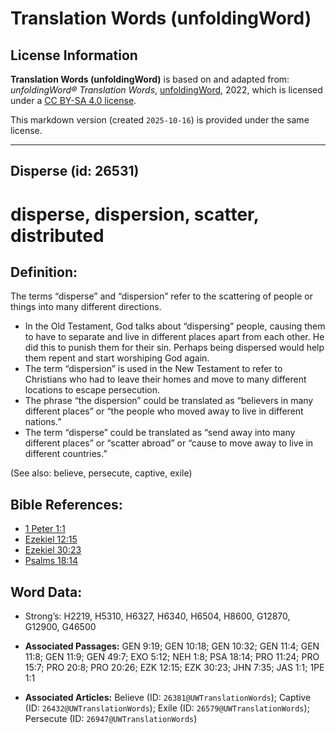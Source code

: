# Translation Words (unfoldingWord)

## License Information

**Translation Words (unfoldingWord)** is based on and adapted from: _unfoldingWord® Translation Words_, [unfoldingWord](https://unfoldingword.org/utw), 2022, which is licensed under a [CC BY-SA 4.0 license](https://creativecommons.org/licenses/by-sa/4.0/legalcode.en).

This markdown version (created `2025-10-16`) is provided under the same license.



--------------------------------

## Disperse (id: 26531)

disperse, dispersion, scatter, distributed
==========================================

Definition:
-----------

The terms “disperse” and “dispersion” refer to the scattering of people or things into many different directions.

* In the Old Testament, God talks about “dispersing” people, causing them to have to separate and live in different places apart from each other. He did this to punish them for their sin. Perhaps being dispersed would help them repent and start worshiping God again.
* The term “dispersion” is used in the New Testament to refer to Christians who had to leave their homes and move to many different locations to escape persecution.
* The phrase “the dispersion” could be translated as “believers in many different places” or “the people who moved away to live in different nations.”
* The term “disperse” could be translated as “send away into many different places” or “scatter abroad” or “cause to move away to live in different countries.”

(See also: believe, persecute, captive, exile)

Bible References:
-----------------

* [1 Peter 1:1](https://ref.ly/1Pet1:1)
* [Ezekiel 12:15](https://ref.ly/Ezek12:15)
* [Ezekiel 30:23](https://ref.ly/Ezek30:23)
* [Psalms 18:14](https://ref.ly/Ps18:14)

Word Data:
----------

* Strong’s: H2219, H5310, H6327, H6340, H6504, H8600, G12870, G12900, G46500

* **Associated Passages:** GEN 9:19; GEN 10:18; GEN 10:32; GEN 11:4; GEN 11:8; GEN 11:9; GEN 49:7; EXO 5:12; NEH 1:8; PSA 18:14; PRO 11:24; PRO 15:7; PRO 20:8; PRO 20:26; EZK 12:15; EZK 30:23; JHN 7:35; JAS 1:1; 1PE 1:1
* **Associated Articles:** Believe (ID: `26381@UWTranslationWords`); Captive (ID: `26432@UWTranslationWords`); Exile (ID: `26579@UWTranslationWords`); Persecute (ID: `26947@UWTranslationWords`)

